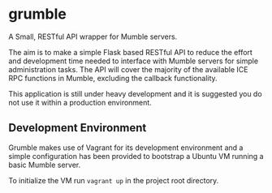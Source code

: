 grumble
=======

A Small, RESTful API wrapper for Mumble servers.

The aim is to make a simple Flask based RESTful API to reduce the effort and development time needed to interface with Mumble servers for simple administration tasks. The API will cover the majority of the available ICE RPC functions in Mumble, excluding the callback functionality.

This application is still under heavy development and it is suggested you do not use it within a production environment.


Development Environment
-----------------------

Grumble makes use of Vagrant for its development environment and a simple configuration has been provided to bootstrap a Ubuntu VM running a basic Mumble server.

To initialize the VM run `vagrant up` in the project root directory.